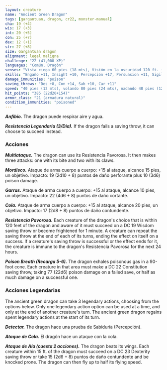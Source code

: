 ```yaml
---
layout: creature
name: "Ancient Green Dragon"
tags: [gargantuan, dragon, cr22, monster-manual]
cha: 19 (+4)
wis: 17 (+3)
int: 20 (+5)
con: 25 (+7)
dex: 12 (+1)
str: 27 (+8)
size: Gargantuan dragon
alignment: legal maligna
challenge: "22 (41,000 XP)"
languages: "Común, Dragón"
senses: "Vista ciega 60 pies (18 mts), Visión en la oscuridad 120 ft. (36 mts)"
skills: "Engaño +11, Insight +10, Percepción +17, Persuasion +11, Sigilo +8"
damage_immunities: "poison"
saving_throws: "Des +8, Con +14, Sab +10, Car +11"
speed: "40 pies (12 mts), volando 80 pies (24 mts), nadando 40 pies (12 mts)"
hit_points: "385 (22d20+154)"
armor_class: "21 (armadura natural)"
condition_immunities: "poisoned"
---
```


***Anfibio.*** The dragon puede respirar aire y agua.

***Resistencia Legendaria (3/Día).*** If the dragon fails a saving throw, it can choose to succeed instead.

### Acciones

***Multiataque.*** The dragon can use its Resistencia Pavorosa. It then makes three attacks: one with its bite and two with its claws.

***Mordisco.*** Ataque de arma cuerpo a cuerpo: +15 al ataque, alcance 15 pies, un objetivo. Impacto: 19 (2d10 + 8) puntos de daño perforante plus 10 (3d6) poison damage.

***Garras.*** Ataque de arma cuerpo a cuerpo: +15 al ataque, alcance 10 pies, un objetivo. Impacto: 22 (4d6 + 8) puntos de daño cortante.

***Cola.*** Ataque de arma cuerpo a cuerpo: +15 al ataque, alcance 20 pies, un objetivo. Impacto: 17 (2d8 + 8) puntos de daño contundente.

***Resistencia Pavorosa.*** Each creature of the dragon's choice that is within 120 feet of the dragon and aware of it must succeed on a DC 19 Wisdom saving throw or become frightened for 1 minute. A creature can repeat the saving throw at the end of each of its turns, ending the effect on itself on a success. If a creature's saving throw is successful or the effect ends for it, the creature is immune to the dragon's Resistencia Pavorosa for the next 24 hours.

***Poison Breath (Recarga 5-6).*** The dragon exhales poisonous gas in a 90-foot cone. Each creature in that area must make a DC 22 Constitution saving throw, taking 77 (22d6) poison damage on a failed save, or half as much damage on a successful one.

### Acciones Legendarias

The ancient green dragon can take 3 legendary actions, choosing from the options below. Only one legendary action option can be used at a time, and only at the end of another creature's turn. The ancient green dragon regains spent legendary actions at the start of its turn.

***Detectar.*** The dragon hace una prueba de Sabiduría (Percepción).

***Ataque de Cola.*** El dragón hace un ataque con la cola.

***Ataque de Ala (cuesta 2 acciones).*** The dragon beats its wings. Each creature within 15 ft. of the dragon must succeed on a DC 23 Dexterity saving throw or take 15 (2d6 + 8) puntos de daño contundente and be knocked prone. The dragon can then fly up to half its flying speed.